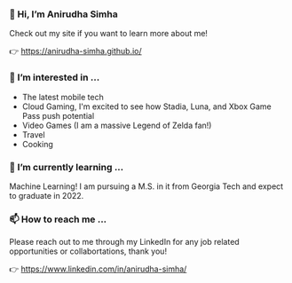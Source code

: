 ### 👋 Hi, I’m Anirudha Simha
Check out my site if you want to learn more about me! 

👉 https://anirudha-simha.github.io/



### 👀 I’m interested in ...
- The latest mobile tech
- Cloud Gaming, I'm excited to see how Stadia, Luna, and Xbox Game Pass push potential
- Video Games (I am a massive Legend of Zelda fan!)
- Travel
- Cooking 

### 🌱 I’m currently learning ...
Machine Learning! I am pursuing a M.S. in it from Georgia Tech and expect to graduate in 2022.

### 📫 How to reach me ...
Please reach out to me through my LinkedIn for any job related opportunities or collabortations, thank you!

👉 https://www.linkedin.com/in/anirudha-simha/ 

<!---
anirudha-simha/anirudha-simha is a ✨ special ✨ repository because its `README.md` (this file) appears on your GitHub profile.
You can click the Preview link to take a look at your changes.
--->
